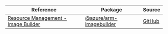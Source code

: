 | Reference | Package | Source |
|---|---|---|
|[Resource Management - Image Builder](arm-imagebuilder-readme.md)|[@azure/arm-imagebuilder](https://www.npmjs.com/package/@azure/arm-imagebuilder)|[GitHub](https://github.com/Azure/azure-sdk-for-js/blob/main/sdk/imagebuilder/arm-imagebuilder)|
